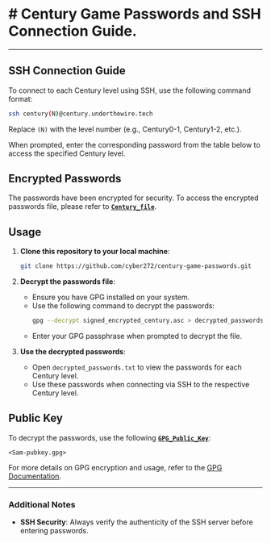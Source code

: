 # # Century Game Passwords and SSH Connection Guide.

---
## SSH Connection Guide

To connect to each Century level using SSH, use the following command format:
```bash
ssh century(N)@century.underthewire.tech
```
Replace `(N)` with the level number (e.g., Century0-1, Century1-2, etc.).

When prompted, enter the corresponding password from the table below to access the specified Century level.

## Encrypted Passwords

The passwords have been encrypted for security. To access the encrypted passwords file, please refer to [**`Century_file`**](signed_encrypted_century.asc).

## Usage

1. **Clone this repository to your local machine**:
   ```bash
   git clone https://github.com/cyber272/century-game-passwords.git
   ```

2. **Decrypt the passwords file**:
   - Ensure you have GPG installed on your system.
   - Use the following command to decrypt the passwords:
     ```bash
     gpg --decrypt signed_encrypted_century.asc > decrypted_passwords.txt
     ```
   - Enter your GPG passphrase when prompted to decrypt the file.

3. **Use the decrypted passwords**:
   - Open `decrypted_passwords.txt` to view the passwords for each Century level.
   - Use these passwords when connecting via SSH to the respective Century level.

## Public Key

To decrypt the passwords, use the following [**`GPG_Public_Key`**](Sam-pubkey.gpg):
```
<Sam-pubkey.gpg>
```

For more details on GPG encryption and usage, refer to the [GPG Documentation](https://www.gnupg.org/documentation/).

---

### Additional Notes
- **SSH Security**: Always verify the authenticity of the SSH server before entering passwords.
